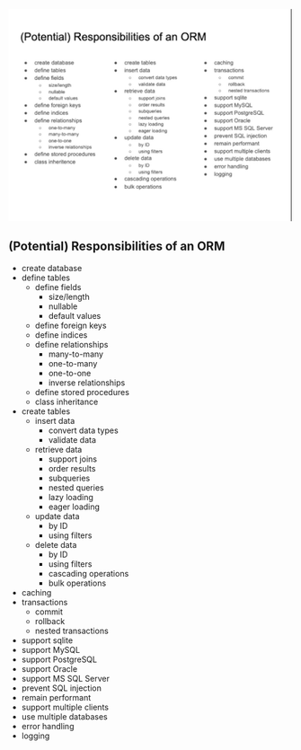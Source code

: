 ![Banner for ORM reponsibilities](banner.jpg)

## (Potential) Responsibilities of an ORM

-   create database
-   define tables
    -   define fields
        -   size/length
        -   nullable
        -   default values
    -   define foreign keys
    -   define indices
    -   define relationships
        -   many-to-many
        -   one-to-many
        -   one-to-one
        -   inverse relationships
    -   define stored procedures
    -   class inheritance
-   create tables
    -   insert data
        -   convert data types
        -   validate data
    -   retrieve data
        -   support joins
        -   order results
        -   subqueries
        -   nested queries
        -   lazy loading
        -   eager loading
    -   update data
        -   by ID
        -   using filters
    -   delete data
        -   by ID
        -   using filters
        -   cascading operations
        -   bulk operations
-   caching
-   transactions
    -   commit
    -   rollback
    -   nested transactions
-   support sqlite
-   support MySQL
-   support PostgreSQL
-   support Oracle
-   support MS SQL Server
-   prevent SQL injection
-   remain performant
-   support multiple clients
-   use multiple databases
-   error handling
-   logging
